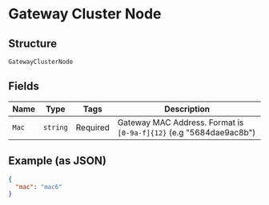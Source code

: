 
# Gateway Cluster Node

## Structure

`GatewayClusterNode`

## Fields

| Name | Type | Tags | Description |
|  --- | --- | --- | --- |
| `Mac` | `string` | Required | Gateway MAC Address. Format is `[0-9a-f]{12}` (e.g "5684dae9ac8b") |

## Example (as JSON)

```json
{
  "mac": "mac6"
}
```

